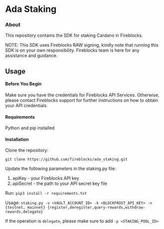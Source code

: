 # Ada Staking


### About
This repository contains the SDK for staking Cardano in Fireblocks.

NOTE: This SDK uses Fireblocks RAW signing, kindly note that running this SDK is on your own responsibility.
Fireblocks team is here for any assistance and guidance.


## Usage
#### Before You Begin
Make sure you have the credentials for Fireblocks API Services. Otherwise, please contact Fireblocks support for further instructions on how to obtain your API credentials.

#### Requirements
Python and pip installed

#### Installation
Clone the repository:

`git clone https://github.com/fireblocks/ada_staking.git`

Update the following parameters in the staking.py file:
1. apiKey - your Fireblocks API key
2. apiSecret - the path to your API secret key file

Run:
`pip3 install -r requirements.txt`

Usage: 
`staking.py -v <VAULT_ACCOUNT_ID> -k <BLOCKFROST_API_KEY> -n {testnet, mainnet} {register,deregister,query-rewards,withdraw-rewards,delegate}`

If the operation is `delegate`, please make sure to add `-p <STAKING_POOL_ID>`
